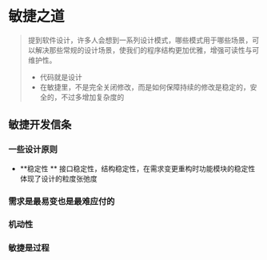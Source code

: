 # 敏捷之道

> 提到软件设计，许多人会想到一系列设计模式，哪些模式用于哪些场景，可以解决那些常规的设计场景，使我们的程序结构更加优雅，增强可读性与可维护性。
>
> * 代码就是设计
> * 在敏捷里，不是完全关闭修改，而是如何保障持续的修改是稳定的，安全的，不过多增加复杂度的

## 敏捷开发信条

### 一些设计原则

* **稳定性  **
  接口稳定性，结构稳定性，在需求变更重构时功能模块的稳定性体现了设计的粒度张弛度

### 需求是最易变也是最难应付的

### 机动性

### 敏捷是过程



